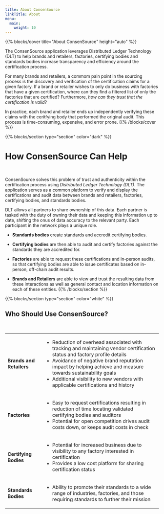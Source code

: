 ```yaml
---
title: About ConsenSource
linkTitle: About
menu:
  main:
    weight: 10
---
```


{{% blocks/cover title="About ConsenSource" height="auto" %}}

The ConsenSource application leverages Distributed Ledger Technology (DLT)  to help brands and retailers, factories, certifying bodies and standards bodies increase transparency and efficiency around the certification process.

For many brands and retailers, a commom pain point in the sourcing process is the discovery and verification of the certification claims for a given factory. If a brand or retailer wishes to only do business with factories that have a given certification, where can they find a filtered list of only the factories that are certified? Furthermore, _how can they trust that the certification is valid_?

In practice, each brand and retailer ends up independently verifying these claims with the ceritfying body that performed the original audit. This process is time-consuming, expensive, and error prone. 
{{% /blocks/cover %}}

{{% blocks/section type="section" color="dark" %}}
# How ConsenSource Can Help

<br />

ConsenSource solves this problem of trust and authenticity within the certification process using _Distributed Ledger Technology (DLT)_. The application serves as a common platform to verify and display the certifications and audit data between brands and retailers, factories, certifying bodies, and standards bodies.

DLT allows all partners to share ownership of this data. Each partner is tasked with the duty of owning their data and keeping this information up to date, shifting the onus of data accuracy to the relevant party.
Each participant in the network plays a unique role. 

- **Standards bodies** create standards and accredit certifying bodies. 

- **Certifying bodies** are then able to audit and certify factories against the standards they are accredited for.

- **Factories** are able to request these certifications and in-person audits, so that certifying bodies are able to issue certificates based on in-person, off-chain audit results. 

- **Brands and Retailers** are able to view and trust the resulting data from these interactions as well as general contact and location information on each of these entities.
{{% /blocks/section %}}

{{% blocks/section type="section" color="white" %}}
## Who Should Use ConsenSource?

<br />

<table>
  <tr>
   <td><strong>Brands and Retailers</strong>
   </td>
   <td>
    <ul>
      <li>
        Reduction of overhead associated with tracking and maintaining vendor certification status and factory profile details
      </li>
      <li>
        Avoidance of negative brand reputation impact by helping achieve and measure towards sustainability goals
      </li>
      <li>
        Additional visibility to new vendors with applicable certifications and history
      </li>
    </ul> 
   </td>
  </tr>
  <tr>
   <td><strong>Factories</strong>
   </td>
   <td>
    <ul>
      <li>
        Easy to request certifications resulting in reduction of time locating validated certifying bodies and auditors
      </li>
      <li>
        Potential for open competition drives audit costs down, or keeps audit costs in check
      </li>
    </ul> 
   </td>
  </tr>
  <tr>
   <td><strong>Certifying Bodies</strong>
   </td>
   <td>
    <ul>
      <li>
        Potential for increased business due to visibility to any factory interested in certification
      </li>
      <li>
         Provides a low cost platform for sharing certification status
      </li>
    </ul> 
   </td>
  </tr>
  <tr>
   <td><strong>Standards Bodies</strong>
   </td>
   <td>
    <ul>
      <li>
        Ability to promote their standards to a wide range of industries, factories, and those requiring standards to further their mission
      </li>
    </ul> 
   </td>
  </tr> 
</table>



